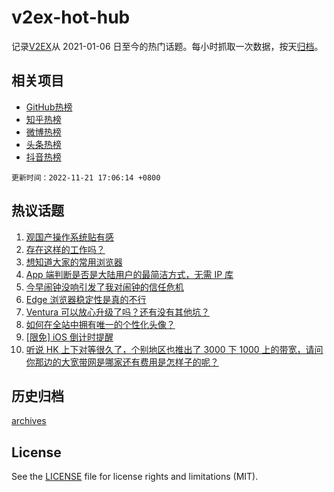 # v2ex-hot-hub

 记录[V2EX](https://www.v2ex.com/)从 2021-01-06 日至今的热门话题。每小时抓取一次数据，按天[归档](archives)。
 
 ## 相关项目

- [GitHub热榜](https://github.com/lonnyzhang423/github-hot-hub)
- [知乎热榜](https://github.com/lonnyzhang423/zhihu-hot-hub)
- [微博热榜](https://github.com/lonnyzhang423/weibo-hot-hub)
- [头条热榜](https://github.com/lonnyzhang423/toutiao-hot-hub)
- [抖音热榜](https://github.com/lonnyzhang423/douyin-hot-hub)


 `更新时间：2022-11-21 17:06:14 +0800`

## 热议话题

1. [观国产操作系统贴有感](https://www.v2ex.com/t/896716)
1. [存在这样的工作吗？](https://www.v2ex.com/t/896711)
1. [想知道大家的常用浏览器](https://www.v2ex.com/t/896743)
1. [App 端判断是否是大陆用户的最简洁方式，无需 IP 库](https://www.v2ex.com/t/896602)
1. [今早闹钟没响引发了我对闹钟的信任危机](https://www.v2ex.com/t/896693)
1. [Edge 浏览器稳定性是真的不行](https://www.v2ex.com/t/896614)
1. [Ventura 可以放心升级了吗？还有没有其他坑？](https://www.v2ex.com/t/896687)
1. [如何在全站中拥有唯一的个性化头像？](https://www.v2ex.com/t/896721)
1. [[限免] iOS 倒计时提醒](https://www.v2ex.com/t/896671)
1. [听说 HK 上下对等很久了，个别地区也推出了 3000 下 1000 上的带宽，请问你那边的大宽带网是哪家还有费用是怎样子的呢？](https://www.v2ex.com/t/896733)

## 历史归档

[archives](archives)

## License

See the [LICENSE](LICENSE) file for license rights and limitations (MIT).
